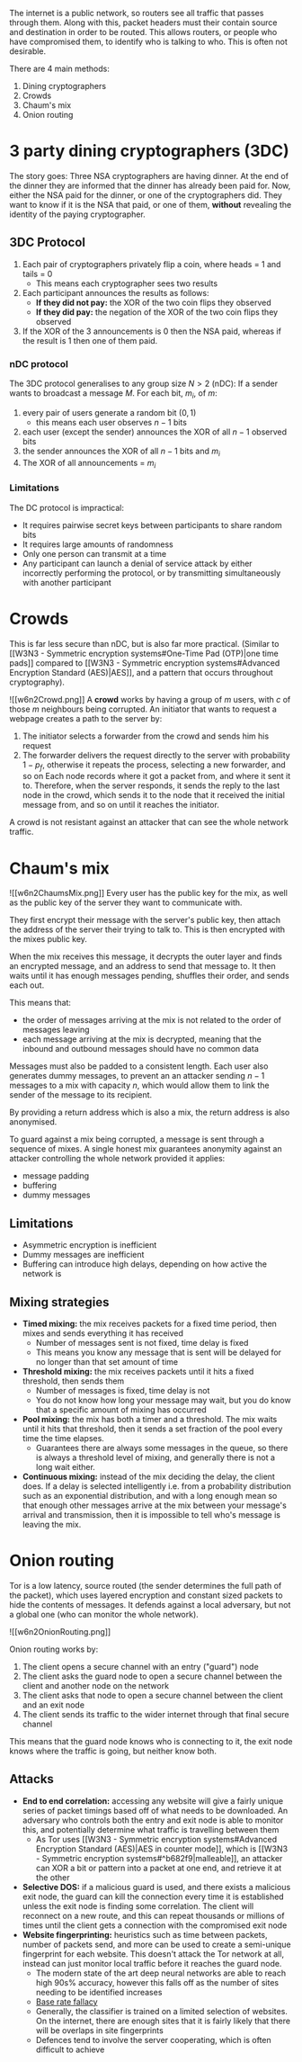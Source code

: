 The internet is a public network, so routers see all traffic that passes through them. Along with this, packet headers must their contain source and destination in order to be routed. This allows routers, or people who have compromised them, to identify who is talking to who.
This is often not desirable.

There are 4 main methods:
1. Dining cryptographers
2. Crowds
3. Chaum's mix
4. Onion routing

# 3 party dining cryptographers (3DC)
The story goes:
Three NSA cryptographers are having dinner. At the end of the dinner they are informed that the dinner has already been paid for. Now, either the NSA paid for the dinner, or one of the cryptographers did. They want to know if it is the NSA that paid, or one of them, **without** revealing the identity of the paying cryptographer.

## 3DC Protocol
1. Each pair of cryptographers privately flip a coin, where heads = 1 and tails = 0
	- This means each cryptographer sees two results
2. Each participant announces the results as follows:
	- **If they did not pay:** the XOR of the two coin flips they observed
	- **If they did pay:** the negation of the XOR of the two coin flips they observed
3. If the XOR of the 3 announcements is 0 then the NSA paid, whereas if the result is 1 then one of them paid.
### nDC protocol
The 3DC protocol generalises to any group size $N>2$ (nDC):
If a sender wants to broadcast a message $M$. For each bit, $m_i$, of $m$:
1. every pair of users generate a random bit $(0,1)$ 
	- this means each user observes $n-1$ bits
2. each user (except the sender) announces the XOR of all $n-1$ observed bits
3. the sender announces the XOR of all $n-1$ bits and $m_i$
4. The XOR of all announcements = $m_i$

### Limitations
The DC protocol is impractical:
- It requires pairwise secret keys between participants to share random bits
- It requires large amounts of randomness
- Only one person can transmit at a time
- Any participant can launch a denial of service attack by either incorrectly performing the protocol, or by transmitting simultaneously with another participant

# Crowds
This is far less secure than nDC, but is also far more practical. (Similar to [[W3N3 - Symmetric encryption systems#One-Time Pad (OTP)|one time pads]] compared to [[W3N3 - Symmetric encryption systems#Advanced Encryption Standard (AES)|AES]], and a pattern that occurs throughout cryptography).

![[w6n2Crowd.png]]
A **crowd** works by having a group of $m$ users, with $c$ of those $m$ neighbours being corrupted.
An initiator that wants to request a webpage creates a path to the server by:
1. The initiator selects a forwarder from the crowd and sends him his request
2. The forwarder delivers the request directly to the server with probability $1-p_f$, otherwise it repeats the process, selecting a new forwarder, and so on
Each node records where it got a packet from, and where it sent it to. Therefore, when the server responds, it sends the reply to the last node in the crowd, which sends it to the node that it received the initial message from, and so on until it reaches the initiator.

A crowd is not resistant against an attacker that can see the whole network traffic.

# Chaum's mix
![[w6n2ChaumsMix.png]] 
Every user has the public key for the mix, as well as the public key of the server they want to communicate with.

They first encrypt their message with the server's public key, then attach the address of the server their trying to talk to. This is then encrypted with the mixes public key.

When the mix receives this message, it decrypts the outer layer and finds an encrypted message, and an address to send that message to. It then waits until it has enough messages pending, shuffles their order, and sends each out.

This means that:
- the order of messages arriving at the mix is not related to the order of messages leaving
- each message arriving at the mix is decrypted, meaning that the inbound and outbound messages should have no common data

Messages must also be padded to a consistent length.
Each user also generates dummy messages, to prevent an an attacker sending $n-1$ messages to a mix with capacity $n$, which would allow them to link the sender of the message to its recipient.

By providing a return address which is also a mix, the return address is also anonymised.

To guard against a mix being corrupted, a message is sent through a sequence of mixes. A single honest mix guarantees anonymity against an attacker controlling the whole network provided it applies:
- message padding
- buffering
- dummy messages

## Limitations
- Asymmetric encryption is inefficient
- Dummy messages are inefficient
- Buffering can introduce high delays, depending on how active the network is

## Mixing strategies
- **Timed mixing:** the mix receives packets for a fixed time period, then mixes and sends everything it has received
	- Number of messages sent is not fixed, time delay is fixed
	- This means you know any message that is sent will be delayed for no longer than that set amount of time
- **Threshold mixing:** the mix receives packets until it hits a fixed threshold, then sends them
	- Number of messages is fixed, time delay is not
	- You do not know how long your message may wait, but you do know that a specific amount of mixing has occurred
- **Pool mixing:** the mix has both a timer and a threshold. The mix waits until it hits that threshold, then it sends a set fraction of the pool every time the time elapses.
	- Guarantees there are always some messages in the queue, so there is always a threshold level of mixing, and generally there is not a long wait either.
- **Continuous mixing:** instead of the mix deciding the delay, the client does. If a delay is selected intelligently i.e. from a probability distribution such as an exponential distribution, and with a long enough mean so that enough other messages arrive at the mix between your message's arrival and transmission, then it is impossible to tell who's message is leaving the mix.

# Onion routing
Tor is a low latency, source routed (the sender determines the full path of the packet), which uses layered encryption and constant sized packets to hide the contents of messages. It defends against a local adversary, but not a global one (who can monitor the whole network).

![[w6n2OnionRouting.png]]

Onion routing works by:
1. The client opens a secure channel with an entry ("guard") node
2. The client asks the guard node to open a secure channel between the client and another node on the network
3. The client asks that node to open a secure channel between the client and an exit node
4. The client sends its traffic to the wider internet through that final secure channel

This means that the guard node knows who is connecting to it, the exit node knows where the traffic is going, but neither know both.

## Attacks
- **End to end correlation:** accessing any website will give a fairly unique series of packet timings based off of what needs to be downloaded. An adversary who controls both the entry and exit node is able to monitor this, and potentially determine what traffic is travelling between them
	- As Tor uses [[W3N3 - Symmetric encryption systems#Advanced Encryption Standard (AES)|AES in counter mode]], which is [[W3N3 - Symmetric encryption systems#^b682f9|malleable]], an attacker can XOR a bit or pattern into a packet at one end, and retrieve it at the other
- **Selective DOS:** if a malicious guard is used, and there exists a malicious exit node, the guard can kill the connection every time it is established unless the exit node is finding some correlation. The client will reconnect on a new route, and this can repeat thousands or millions of times until the client gets a connection with the compromised exit node
- **Website fingerprinting:** heuristics such as time between packets, number of packets send, and more can be used to create a semi-unique fingerprint for each website. This doesn't attack the Tor network at all, instead can just monitor local traffic before it reaches the guard node.
	- The modern state of the art deep neural networks are able to reach high 90s% accuracy, however this falls off as the number of sites needing to be identified increases
	- [Base rate fallacy](https://en.wikipedia.org/wiki/Base_rate_fallacy)
	- Generally, the classifier is trained on a limited selection of websites. On the internet, there are enough sites that it is fairly likely that there will be overlaps in site fingerprints
	- Defences tend to involve the server cooperating, which is often difficult to achieve
